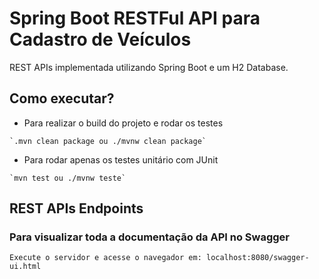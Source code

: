 # Spring Boot RESTFul API para Cadastro de Veículos
REST APIs implementada utilizando Spring Boot e um H2 Database.

## Como executar?

* Para realizar o build do projeto e rodar os testes 
```
`.mvn clean package ou ./mvnw clean package`
```

* Para rodar apenas os testes unitário com JUnit 
```
`mvn test ou ./mvnw teste`
```


## REST APIs Endpoints

### Para visualizar toda a documentação da API no Swagger
```
Execute o servidor e acesse o navegador em: localhost:8080/swagger-ui.html
```
